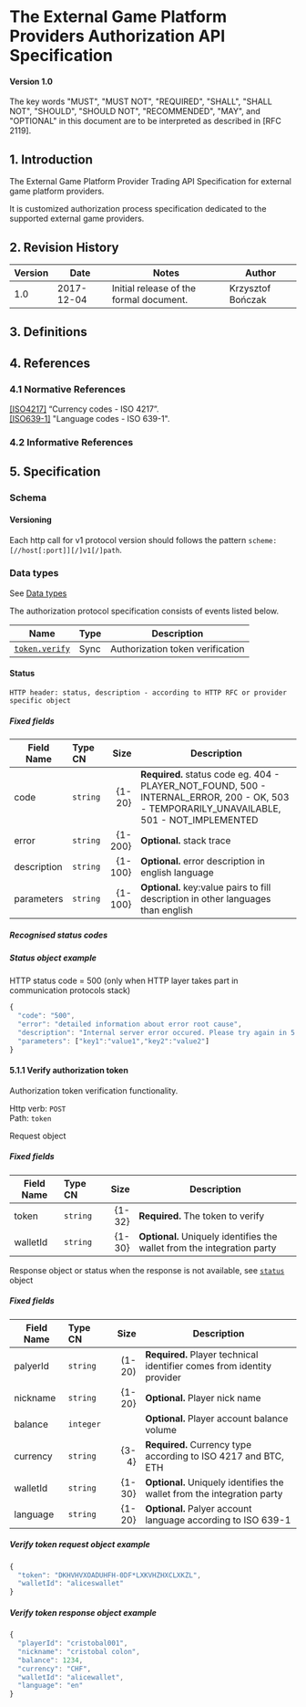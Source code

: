 # The External Game Platform Providers Authorization API Specification

#### Version 1.0

The key words "MUST", "MUST NOT", "REQUIRED", "SHALL", "SHALL NOT", "SHOULD", "SHOULD NOT", "RECOMMENDED", "MAY", and "OPTIONAL" in this document are to be interpreted as described in [RFC 2119].

## 1. Introduction

The External Game Platform Provider Trading API Specification for external game platform providers.

It is customized authorization process specification dedicated to the supported external game providers.

## 2. Revision History

Version | Date | Notes | Author
--- | --- | --- | ---
1.0 | 2017-12-04 | Initial release of the formal document. | Krzysztof Bończak

## 3. Definitions

## 4. References

### 4.1 Normative References

[[ISO4217]](http://www.iso.org/iso/home/standards/currency_codes.htm)  “Currency codes - ISO 4217”.  
[[ISO639-1]](https://www.iso.org/iso-639-language-codes.html) "Language codes - ISO 639-1".  

### 4.2 Informative References

## 5. Specification

### Schema

#### Versioning

Each http call for v1 protocol version should follows the pattern `scheme:[//host[:port]][/]v1[/]path`.  

### Data types

See [Data types](https://github.com/romanCB/docs/blob/master/versions/datatypes/1.0.md)

  
The authorization protocol specification consists of events listed below.

Name | Type | Description
---|---|---
[`token.verify`](#tokenVerify) | Sync | Authorization token verification

#### <a name="statusSection"></a>Status

	HTTP header: status, description - according to HTTP RFC or provider specific object

##### Fixed fields

Field Name | Type CN | Size | Description
---|:---|---:|---
code | `string` | {1-20} | **Required.** status code eg.  404 - PLAYER_NOT_FOUND,  500 - INTERNAL_ERROR, 200 - OK,  503 - TEMPORARILY_UNAVAILABLE,  501 - NOT_IMPLEMENTED
error | `string` | {1-200} | **Optional.** stack trace
description | `string` | {1-100} | **Optional.** error description in english language
parameters | `string` | {1-100} | **Optional.** key:value pairs to fill description in other languages than english

##### Recognised status codes

##### Status object example

HTTP status code = 500 (only when HTTP layer takes part in communication protocols stack)

```js
{
  "code": "500",
  "error": "detailed information about error root cause",
  "description": "Internal server error occured. Please try again in 5 minutes",
  "parameters": ["key1":"value1","key2":"value2"]
}
```

#### 5.1.1 <a name="tokenVerify"></a>Verify authorization token

Authorization token verification functionality.  

Http verb: `POST`  
Path: `token`  

Request object  

##### Fixed fields

Field Name | Type CN | Size | Description
---|:---|---:|---
token | `string` | {1-32} | **Required.** The token to verify
walletId | `string` | {1-30} | **Optional.** Uniquely identifies the wallet from the integration party

Response object or status when the response is not available, see [`status`](#statusSection) object

##### Fixed fields

Field Name | Type CN | Size | Description
---|:---|---:|---
palyerId | `string` | (1-20) | **Required.** Player technical identifier comes from identity provider
nickname | `string` | {1-20} | **Optional.** Player nick name
balance | `integer` || **Optional.** Player account balance volume
currency | `string` | {3-4} | **Required.** Currency type according to ISO 4217 and BTC, ETH
walletId | `string` | {1-30} | **Optional.** Uniquely identifies the wallet from the integration party
language | `string` | {1-20} | **Optional.** Palyer account language according to ISO 639-1

##### Verify token request object example

```js
{
  "token": "DKHVHVXOADUHFH-0DF*LXKVHZHXCLXKZL",
  "walletId": "aliceswallet"
}
```

##### Verify token response object example

```js
{
  "playerId": "cristobal001",
  "nickname": "cristobal colon",
  "balance": 1234,
  "currency": "CHF",
  "walletId": "alicewallet",
  "language": "en"
}
```
